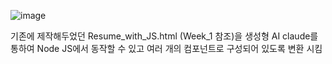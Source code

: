 ![image](https://github.com/user-attachments/assets/f36f6f97-6bcb-4922-986c-72cc35e88366)


기존에 제작해두었던 Resume_with_JS.html (Week_1 참조)을 생성형 AI claude를 통하여 
Node JS에서 동작할 수 있고 여러 개의 컴포넌트로 구성되어 있도록 변환 시킴
